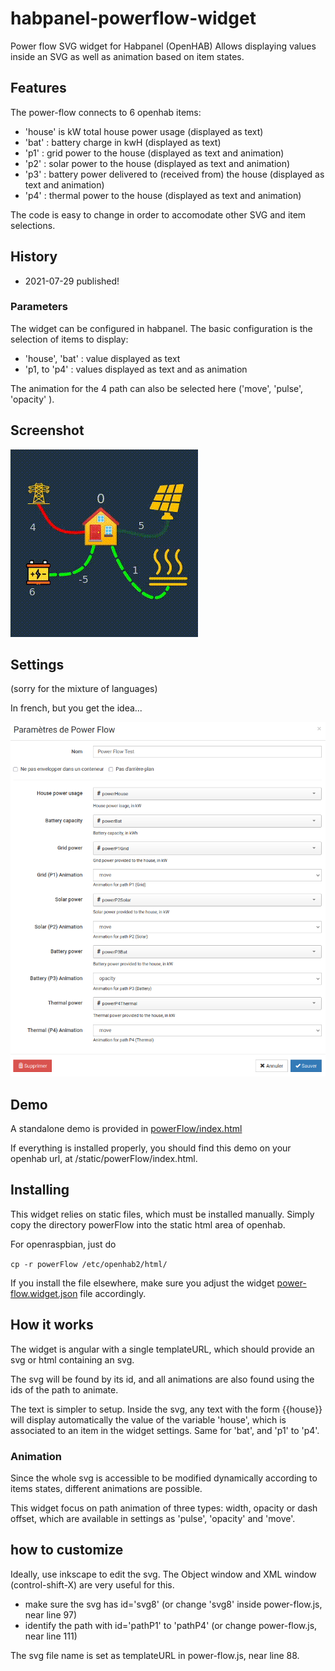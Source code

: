 # habpanel-powerflow-widget

Power flow SVG widget for Habpanel (OpenHAB)
Allows displaying values inside an SVG as well as animation based on item states.

## Features

The power-flow connects to 6 openhab items:
- 'house' is kW total house power usage (displayed as text)
- 'bat' : battery charge in kwH (displayed as text)
- 'p1' : grid power to the house (displayed as text and animation)
- 'p2' : solar power to the house (displayed as text and animation)
- 'p3' : battery power delivered to (received from) the house (displayed as text and animation)
- 'p4' : thermal power to the house (displayed as text and animation)

The code is easy to change in order to accomodate other SVG and item selections.

## History

- 2021-07-29 published!

### Parameters

The widget can be configured in habpanel.
The basic configuration is the selection of items to display:

- 'house', 'bat' : value displayed as text
- 'p1, to 'p4' : values displayed as text and as animation

The animation for the 4 path can also be selected here ('move', 'pulse', 'opacity' ).

## Screenshot

![screenshot](img/power-flow-anim.gif)

## Settings

(sorry for the mixture of languages)

In french, but you get the idea...

![settings](img/power-flow-settings.png)

## Demo

A standalone demo is provided in [powerFlow/index.html](powerFlow/index.html)

If everything is installed properly, you should find this demo on your openhab url, at /static/powerFlow/index.html.

## Installing

This widget relies on static files, which must be installed manually.
Simply copy the directory powerFlow into the static html area of openhab.

For openraspbian, just do

`cp -r powerFlow /etc/openhab2/html/`

If you install the file elsewhere, make sure you adjust the widget [power-flow.widget.json](power-flow.widget.json) file accordingly.

## How it works

The widget is angular with a single templateURL, which should provide an svg or html containing an svg.

The svg will be found by its id, and all animations are also found using the ids of the path to animate.

The text is simpler to setup. Inside the svg, any text with the form {{house}} will display automatically the
value of the variable 'house', which is associated to an item in the widget settings. Same for 'bat', and 'p1' to 'p4'.

### Animation

Since the whole svg is accessible to be modified dynamically according to items states, different animations are possible.

This widget focus on path animation of three types: width, opacity or dash offset, which are available in settings as 'pulse', 'opacity' and 'move'.

## how to customize

Ideally, use inkscape to edit the svg. The Object window and XML window (control-shift-X) are very useful for this.

* make sure the svg has id='svg8'   (or change 'svg8' inside power-flow.js, near line 97)
* identify the path with id='pathP1' to 'pathP4'   (or change power-flow.js, near line 111)

The svg file name is set as templateURL in power-flow.js, near line 88.


